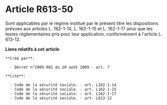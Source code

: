 # Article R613-50

Sont applicables par le régime institué par le présent titre les dispositions prévues aux articles L. 162-1-14, 
L. 162-1-15 et L. 162-1-17 ainsi que les textes réglementaires pris pour leur application, conformément à l'article L.
613-12.

**Liens relatifs à cet article**

	**Créé par**:

	  - Décret n°2009-982 du 20 août 2009 - art. 7

	**Cite**:

	  - Code de la sécurité sociale. - art. L162-1-14
	  - Code de la sécurité sociale. - art. L162-1-15
	  - Code de la sécurité sociale. - art. L162-1-17
	  - Code de la sécurité sociale. - art. L613-12
